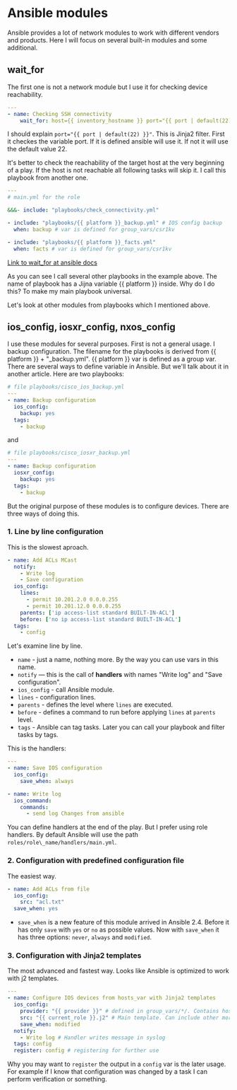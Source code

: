# Ansible modules

Ansible provides a lot of network modules to work with different vendors and products. Here I will focus on several built-in modules and some additional.

## wait\_for

The first one is not a network module but I use it for checking device reachability.

```yaml
---
- name: Checking SSH connectivity
    wait_for: host={{ inventory_hostname }} port="{{ port | default(22) }}"  timeout=5
```

I should explain `port="{{ port | default(22) }}"`. This is Jinja2 filter. First it checkes the variable port. If it is defined ansible will use it. If not it will use the default value 22.

It's better to check the reachability of the target host at the very beginning of a play. If the host is not reachable all following tasks will skip it. I call this playbook from another one.

```yaml
---
# main.yml for the role

&&&- include: "playbooks/check_connectivity.yml"

- include: "playbooks/{{ platform }}_backup.yml" # IOS config backup
  when: backup # var is defined for group_vars/csr1kv

- include: "playbooks/{{ platform }}_facts.yml"
  when: facts # var is defined for group_vars/csr1kv
```

[Link to wait_for at ansible docs](http://docs.ansible.com/ansible/latest/wait_for_module.html)

As you can see I call several other playbooks in the example above. The name of playbook has a Jijna variable {{ platform }} inside. Why do I do this? To make my main playbook universal.

Let's look at other modules from playbooks which I mentioned above.

## ios_config, iosxr_config, nxos_config

I use these modules for several purposes. First is not a general usage. I backup configuration. The filename for the playbooks is derived from {{ platform }} + "\_backup.yml". {{ platform }} var is defined as a group var. There are several ways to define variable in Ansible. But we'll talk about it in another article. Here are two playbooks:

```yaml
# file playbooks/cisco_ios_backup.yml
---
- name: Backup configuration
  ios_config:
    backup: yes
  tags:
    - backup
```

and

```yaml
# file playbooks/cisco_iosxr_backup.yml
---
- name: Backup configuration
  iosxr_config:
    backup: yes
  tags:
    - backup
```

But the original purpose of these modules is to configure devices. There are three ways of doing this.

### 1. Line by line configuration

This is the slowest aproach.

```yaml
- name: Add ACLs MCast
  notify:
    - Write log
    - Save configuration
  ios_config:
    lines:
      - permit 10.201.2.0 0.0.0.255
      - permit 10.201.12.0 0.0.0.255
    parents: ['ip access-list standard BUILT-IN-ACL']
    before: ['no ip access-list standard BUILT-IN-ACL']
  tags:
    - config
```

Let's examine line by line.

- `name` - just a name, nothing more. By the way you can use vars in this name.
- `notify` — this is the call of **handlers** with names "Write log" and "Save configuration".
- `ios_config` - call Ansible module.
- `lines` - configuration lines.
- `parents` - defines the level where `lines` are executed.
- `before` - defines a command to run before applying `lines` at `parents` level.
- `tags` - Ansible can tag tasks. Later you can call your playbook and filter tasks by tags.

This is the handlers:

```yaml
---
- name: Save IOS configuration
  ios_config:
    save_when: always

- name: Write log
  ios_command:
    commands:
      - send log Changes from ansible
```

You can define handlers at the end of the play. But I prefer using role handlers. By default Ansible will use the path `roles/role\_name/handlers/main.yml`.

### 2. Configuration with predefined configuration file

The easiest way.

```yaml
- name: Add ACLs from file
  ios_config:
    src: "acl.txt"
  save_when: yes
```

- `save_when` is a new feature of this module arrived in Ansible 2.4. Before it has only `save` with `yes` or `no` as possible values. Now with `save_when` it has three options: `never`, `always` and `modified`.

### 3. Configuration with Jinja2 templates

The most advanced and fastest way. Looks like Ansible is optimized to work with j2 templates.

```yaml
---
- name: Configure IOS devices from hosts_var with Jinja2 templates
  ios_config:
    provider: "{{ provider }}" # defined in group_vars/*/. Contains host, username, password
    src: "{{ current_role }}.j2" # Main template. Can include other more specific templates
    save_when: modified
  notify:
    - Write log # Handler writes message in syslog
  tags: config
  register: config # registering for further use
```

Why you may want to `register` the output in a `config` var is the later usage. For example if I know that configuration was changed by a task I can perform verification or something.
